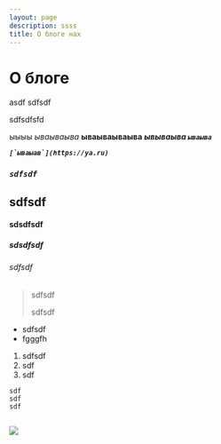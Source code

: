 ```yaml
---
layout: page
description: ssss
title: О блоге нах
---
```


# О блоге

asdf
sdfsdf

s﻿dfsdfsfd

ы﻿ыыы _ываываыва_ **ываываываыва _ывываыва `ываыва`_**

**_``[`ы﻿ваыав`](https://ya.ru)``_**

### **_`s﻿dfsdf`_**

## s﻿dfsdf

#### s﻿dsdfsdf

##### s﻿dsdfsdf

###### s﻿dfsdf

> s﻿dfsdf
>
> s﻿dfsdf

- s﻿dfsdf
- f﻿gggfh

1. s﻿dfsdf
2. s﻿df
3. s﻿df

```
sdf
sdf
sdf
```

![]()

![](/img/2023-12-10_09-33.png)
